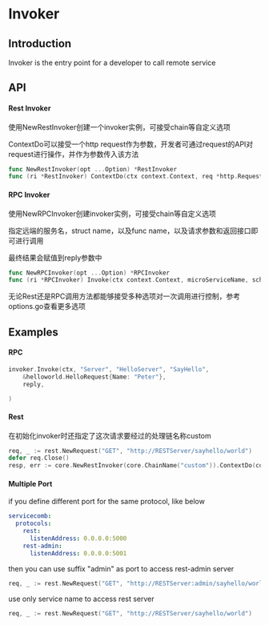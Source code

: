 # Invoker
## Introduction
Invoker is the entry point for a developer to call remote service

## API

#### Rest Invoker

使用NewRestInvoker创建一个invoker实例，可接受chain等自定义选项

ContextDo可以接受一个http request作为参数，开发者可通过request的API对request进行操作，并作为参数传入该方法

```go
func NewRestInvoker(opt ...Option) *RestInvoker
func (ri *RestInvoker) ContextDo(ctx context.Context, req *http.Request, options ...InvocationOption) (*rest.Response, error)
```

#### RPC Invoker

使用NewRPCInvoker创建invoker实例，可接受chain等自定义选项

指定远端的服务名，struct name，以及func name，以及请求参数和返回接口即可进行调用

最终结果会赋值到reply参数中

```go
func NewRPCInvoker(opt ...Option) *RPCInvoker 
func (ri *RPCInvoker) Invoke(ctx context.Context, microServiceName, schemaID, operationID string, arg interface{}, reply interface{}, options ...InvocationOption) error
```

无论Rest还是RPC调用方法都能够接受多种选项对一次调用进行控制，参考options.go查看更多选项

## Examples

#### RPC


```go
invoker.Invoke(ctx, "Server", "HelloServer", "SayHello",
    &helloworld.HelloRequest{Name: "Peter"},
    reply,

)
```

#### Rest


在初始化invoker时还指定了这次请求要经过的处理链名称custom

```go
req, _ := rest.NewRequest("GET", "http://RESTServer/sayhello/world")
defer req.Close()
resp, err := core.NewRestInvoker(core.ChainName("custom")).ContextDo(context.TODO(), req)
```

#### Multiple Port
if you define different port for the same protocol, like below
```yaml
servicecomb:
  protocols:
    rest:
      listenAddress: 0.0.0.0:5000
    rest-admin:
      listenAddress: 0.0.0.0:5001
```
then you can use suffix "admin" as port to access rest-admin server
```go
req, _ := rest.NewRequest("GET", "http://RESTServer:admin/sayhello/world")
```
use only service name to access rest server
```go
req, _ := rest.NewRequest("GET", "http://RESTServer/sayhello/world")
```




